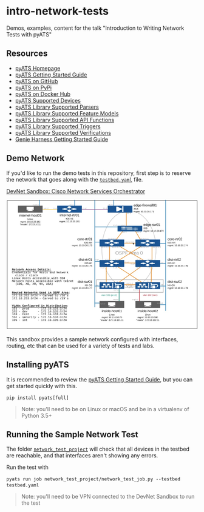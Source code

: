 # intro-network-tests
Demos, examples, content for the talk "Introduction to Writing Network Tests with pyATS"

## Resources 

* [pyATS Homepage](https://developer.cisco.com/pyats/)
* [pyATS Getting Started Guide](https://pubhub.devnetcloud.com/media/pyats-getting-started/docs/index.html#)
* [pyATS on GitHub](https://github.com/ciscoTestAutomation)
* [pyATS on PyPi](https://pypi.org/project/pyats/)
* [pyATS on Docker Hub](https://hub.docker.com/r/ciscotestautomation/pyats/)
* [pyATS Supported Devices](https://pubhub.devnetcloud.com/media/unicon/docs/user_guide/supported_platforms.html)
* [pyATS Library Supported Parsers](https://pubhub.devnetcloud.com/media/genie-feature-browser/docs/#/parsers)
* [pyATS Library Supported Feature Models](https://pubhub.devnetcloud.com/media/genie-feature-browser/docs/#/models)
* [pyATS Library Supported API Functions](https://pubhub.devnetcloud.com/media/genie-feature-browser/docs/#/apis)
* [pyATS Library Supported Triggers](https://pubhub.devnetcloud.com/media/genie-feature-browser/docs/#/triggers)
* [pyATS Library Supported Verifications](https://pubhub.devnetcloud.com/media/genie-feature-browser/docs/#/verifications)
* [Genie Harness Getting Started Guide](https://pubhub.devnetcloud.com/media/genie-docs/docs/cookbooks/harness.html)

## Demo Network

If you'd like to run the demo tests in this repository, first step is to reserve the network that goes along with the [`testbed.yaml`](testbed.yaml) file. 

[DevNet Sandbox: Cisco Network Services Orchestrator](https://devnetsandbox.cisco.com/RM/Diagram/Index/43964e62-a13c-4929-bde7-a2f68ad6b27c?diagramType=Topology)

![](demo-network-topology.jpg)

This sandbox provides a sample network configured with interfaces, routing, etc that can be used for a variety of tests and labs.  

## Installing pyATS 

It is recommended to review the [pyATS Getting Started Guide](https://pubhub.devnetcloud.com/media/pyats-getting-started/docs/index.html#), but you can get started quickly with this. 

```
pip install pyats[full]
```

> Note: you'll need to be on Linux or macOS and be in a virtualenv of Python 3.5+ 

## Running the Sample Network Test 

The folder [`network_test_project`](network_test_project) will check that all devices in the testbed are reachable, and that interfaces aren't showing any errors.  

Run the test with

```
pyats run job network_test_project/network_test_job.py --testbed testbed.yaml
```

> Note: you'll need to be VPN connected to the DevNet Sandbox to run the test

